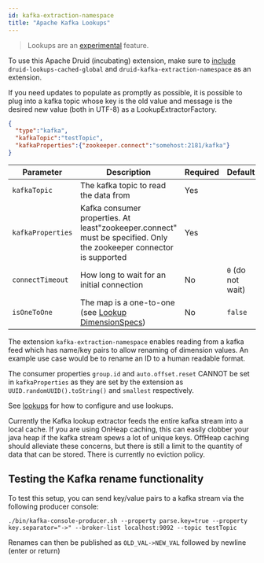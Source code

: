 ```yaml
---
id: kafka-extraction-namespace
title: "Apache Kafka Lookups"
---
```


<!--
  ~ Licensed to the Apache Software Foundation (ASF) under one
  ~ or more contributor license agreements.  See the NOTICE file
  ~ distributed with this work for additional information
  ~ regarding copyright ownership.  The ASF licenses this file
  ~ to you under the Apache License, Version 2.0 (the
  ~ "License"); you may not use this file except in compliance
  ~ with the License.  You may obtain a copy of the License at
  ~
  ~   http://www.apache.org/licenses/LICENSE-2.0
  ~
  ~ Unless required by applicable law or agreed to in writing,
  ~ software distributed under the License is distributed on an
  ~ "AS IS" BASIS, WITHOUT WARRANTIES OR CONDITIONS OF ANY
  ~ KIND, either express or implied.  See the License for the
  ~ specific language governing permissions and limitations
  ~ under the License.
  -->


> Lookups are an [experimental](../experimental.md) feature.

To use this Apache Druid (incubating) extension, make sure to [include](../../operations/including-extensions.md) `druid-lookups-cached-global` and `druid-kafka-extraction-namespace` as an extension.

If you need updates to populate as promptly as possible, it is possible to plug into a kafka topic whose key is the old value and message is the desired new value (both in UTF-8) as a LookupExtractorFactory.

```json
{
  "type":"kafka",
  "kafkaTopic":"testTopic",
  "kafkaProperties":{"zookeeper.connect":"somehost:2181/kafka"}
}
```

|Parameter|Description|Required|Default|
|---------|-----------|--------|-------|
|`kafkaTopic`|The kafka topic to read the data from|Yes||
|`kafkaProperties`|Kafka consumer properties. At least"zookeeper.connect" must be specified. Only the zookeeper connector is supported|Yes||
|`connectTimeout`|How long to wait for an initial connection|No|`0` (do not wait)|
|`isOneToOne`|The map is a one-to-one (see [Lookup DimensionSpecs](../../querying/dimensionspecs.md))|No|`false`|

The extension `kafka-extraction-namespace` enables reading from a kafka feed which has name/key pairs to allow renaming of dimension values. An example use case would be to rename an ID to a human readable format.

The consumer properties `group.id` and `auto.offset.reset` CANNOT be set in `kafkaProperties` as they are set by the extension as `UUID.randomUUID().toString()` and `smallest` respectively.

See [lookups](../../querying/lookups.md) for how to configure and use lookups.


Currently the Kafka lookup extractor feeds the entire kafka stream into a local cache. If you are using OnHeap caching, this can easily clobber your java heap if the kafka stream spews a lot of unique keys.
OffHeap caching should alleviate these concerns, but there is still a limit to the quantity of data that can be stored.
There is currently no eviction policy.

## Testing the Kafka rename functionality

To test this setup, you can send key/value pairs to a kafka stream via the following producer console:

```
./bin/kafka-console-producer.sh --property parse.key=true --property key.separator="->" --broker-list localhost:9092 --topic testTopic
```

Renames can then be published as `OLD_VAL->NEW_VAL` followed by newline (enter or return)

